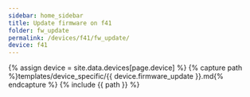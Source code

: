 ```yaml
---
sidebar: home_sidebar
title: Update firmware on f41
folder: fw_update
permalink: /devices/f41/fw_update/
device: f41
---
```

{% assign device = site.data.devices[page.device] %}
{% capture path %}templates/device_specific/{{ device.firmware_update }}.md{% endcapture %}
{% include {{ path }} %}
